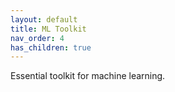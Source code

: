 ```yaml
---
layout: default
title: ML Toolkit
nav_order: 4
has_children: true
---
```


Essential toolkit for machine learning. 
